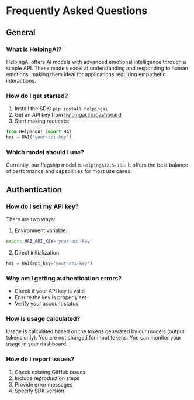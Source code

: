 # Frequently Asked Questions

## General

### What is HelpingAI?

HelpingAI offers AI models with advanced emotional intelligence through a simple API. These models excel at understanding and responding to human emotions, making them ideal for applications requiring empathetic interactions.

### How do I get started?

1. Install the SDK: `pip install helpingai`
2. Get an API key from [helpingai.co/dashboard](https://helpingai.co/dashboard)
3. Start making requests:

```python
from HelpingAI import HAI
hai = HAI('your-api-key')
```

### Which model should I use?

Currently, our flagship model is `HelpingAI2.5-10B`. It offers the best balance of performance and capabilities for most use cases.

## Authentication

### How do I set my API key?

There are two ways:

1. Environment variable:

```bash
export HAI_API_KEY='your-api-key'
```

2. Direct initialization:

```python
hai = HAI(api_key='your-api-key')
```

### Why am I getting authentication errors?

- Check if your API key is valid
- Ensure the key is properly set
- Verify your account status

### How is usage calculated?

Usage is calculated based on the tokens generated by our models (output tokens only). You are not charged for input tokens. You can monitor your usage in your dashboard.

### How do I report issues?

1. Check existing GitHub issues
2. Include reproduction steps
3. Provide error messages
4. Specify SDK version
